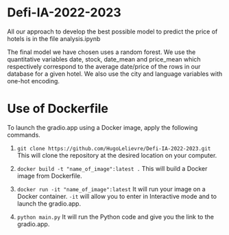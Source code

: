 # Defi-IA-2022-2023

All our approach to develop the best possible model to predict the price of hotels is in the file analysis.ipynb

The final model we have chosen uses a random forest. We use the quantitative variables date, stock, date_mean and price_mean which respectively correspond to the average date/price of the rows in our database for a given hotel. We also use the city and language variables with one-hot encoding.

# Use of Dockerfile

To launch the gradio.app using a Docker image, apply the following commands. 

1. `git clone https://github.com/HugoLelievre/Defi-IA-2022-2023.git`
This will clone the repository at the desired location on your computer.

2. `docker build -t "name_of_image":latest .`
This will build a Docker image from Dockerfile.

3. `docker run -it "name_of_image":latest`
It will run your image on a Docker container. `-it` will allow you to enter in Interactive mode and to launch the gradio.app.

4. `python main.py`
It will run the Python code and give you the link to the gradio.app.
